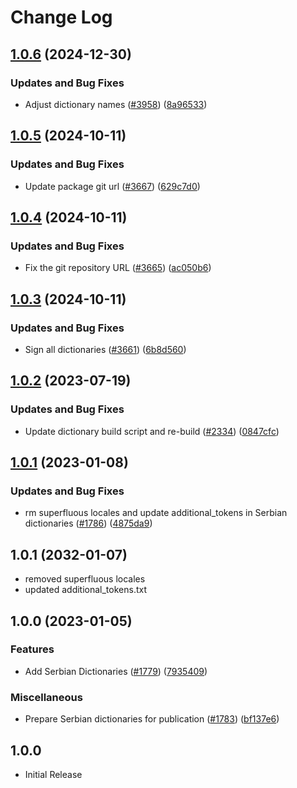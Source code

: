 # Change Log

## [1.0.6](https://github.com/khulnasoft/codetypo/compare/@codetypo/dict-sr-latn@1.0.5...@codetypo/dict-sr-latn@1.0.6) (2024-12-30)


### Updates and Bug Fixes

* Adjust dictionary names ([#3958](https://github.com/khulnasoft/codetypo/issues/3958)) ([8a96533](https://github.com/khulnasoft/codetypo/commit/8a96533bec21280103740868b81559437c413501))

## [1.0.5](https://github.com/khulnasoft/codetypo/compare/@codetypo/dict-sr-latn@1.0.4...@codetypo/dict-sr-latn@1.0.5) (2024-10-11)


### Updates and Bug Fixes

* Update package git url ([#3667](https://github.com/khulnasoft/codetypo/issues/3667)) ([629c7d0](https://github.com/khulnasoft/codetypo/commit/629c7d0a5e1bacad1d3874b1f8372edc3494ef97))

## [1.0.4](https://github.com/khulnasoft/codetypo/compare/@codetypo/dict-sr-latn@1.0.3...@codetypo/dict-sr-latn@1.0.4) (2024-10-11)


### Updates and Bug Fixes

* Fix the git repository URL ([#3665](https://github.com/khulnasoft/codetypo/issues/3665)) ([ac050b6](https://github.com/khulnasoft/codetypo/commit/ac050b697d57820109995e92fac5ccc32ced1723))

## [1.0.3](https://github.com/khulnasoft/codetypo/compare/@codetypo/dict-sr-latn@1.0.2...@codetypo/dict-sr-latn@1.0.3) (2024-10-11)


### Updates and Bug Fixes

* Sign all dictionaries ([#3661](https://github.com/khulnasoft/codetypo/issues/3661)) ([6b8d560](https://github.com/khulnasoft/codetypo/commit/6b8d560cf51a593458ce42bca415859f872cfc97))

## [1.0.2](https://github.com/khulnasoft/codetypo/compare/@codetypo/dict-sr-latn@1.0.1...@codetypo/dict-sr-latn@1.0.2) (2023-07-19)


### Updates and Bug Fixes

* Update dictionary build script and re-build ([#2334](https://github.com/khulnasoft/codetypo/issues/2334)) ([0847cfc](https://github.com/khulnasoft/codetypo/commit/0847cfc9623018940e7761e08eeba0ec7c0a320e))

## [1.0.1](https://github.com/khulnasoft/codetypo/compare/@codetypo/dict-sr-latn@1.0.0...@codetypo/dict-sr-latn@1.0.1) (2023-01-08)


### Updates and Bug Fixes

* rm superfluous locales and update additional_tokens in Serbian dictionaries ([#1786](https://github.com/khulnasoft/codetypo/issues/1786)) ([4875da9](https://github.com/khulnasoft/codetypo/commit/4875da94cb5bc178030e7e14453f4c3de23f910a))

## 1.0.1 (2032-01-07)

* removed superfluous locales
* updated additional_tokens.txt

## 1.0.0 (2023-01-05)

### Features

* Add Serbian Dictionaries ([#1779](https://github.com/khulnasoft/codetypo/issues/1779)) ([7935409](https://github.com/khulnasoft/codetypo/commit/79354094c063ecf3d70b98a5c9d53756b1a06233))

### Miscellaneous

* Prepare Serbian dictionaries for publication ([#1783](https://github.com/khulnasoft/codetypo/issues/1783)) ([bf137e6](https://github.com/khulnasoft/codetypo/commit/bf137e648670cc58670bb859510711ddfda16c33))

## 1.0.0

* Initial Release
